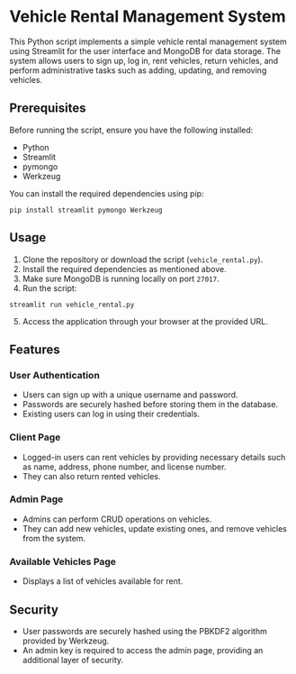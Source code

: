 # Vehicle Rental Management System

This Python script implements a simple vehicle rental management system using Streamlit for the user interface and MongoDB for data storage. The system allows users to sign up, log in, rent vehicles, return vehicles, and perform administrative tasks such as adding, updating, and removing vehicles.

## Prerequisites

Before running the script, ensure you have the following installed:

- Python 
- Streamlit
- pymongo
- Werkzeug

You can install the required dependencies using pip:

```
pip install streamlit pymongo Werkzeug
```

## Usage

1. Clone the repository or download the script (`vehicle_rental.py`).
2. Install the required dependencies as mentioned above.
3. Make sure MongoDB is running locally on port `27017`.
4. Run the script:

```
streamlit run vehicle_rental.py
```

5. Access the application through your browser at the provided URL.

## Features

### User Authentication

- Users can sign up with a unique username and password.
- Passwords are securely hashed before storing them in the database.
- Existing users can log in using their credentials.

### Client Page

- Logged-in users can rent vehicles by providing necessary details such as name, address, phone number, and license number.
- They can also return rented vehicles.

### Admin Page

- Admins can perform CRUD operations on vehicles.
- They can add new vehicles, update existing ones, and remove vehicles from the system.

### Available Vehicles Page

- Displays a list of vehicles available for rent.

## Security

- User passwords are securely hashed using the PBKDF2 algorithm provided by Werkzeug.
- An admin key is required to access the admin page, providing an additional layer of security.
